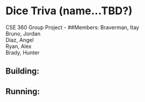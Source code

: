 # Dice Triva (name...TBD?)
CSE 360 Group Project - <Description Here>
##Members:
Braverman, Itay  
Bruno, Jordan  
Diaz, Angel  
Ryan, Alex  
Brady, Hunter

## Building:
<build instructions here...>

## Running:
<run instructions here...>
